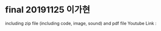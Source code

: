 # final 20191125 이가현

including  zip file (including code, image, sound) and pdf file
Youtube Link :
